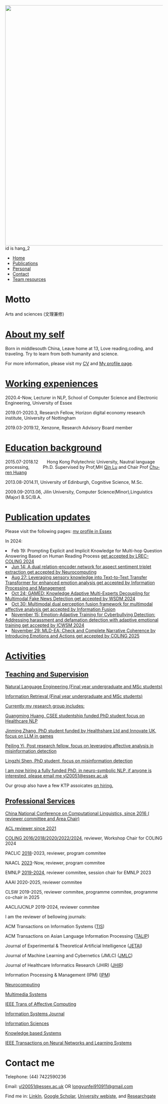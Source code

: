 <img src="http://yunfeilongpoly.github.io/WeChat Image_20210313165242.jpg" widht="1024" height="768"/>
<div id="time1"> id is hang_2 </div>
<script>            
setInterval("document.getElementById('time1').innerHTML = new Date().toLocaleString();", 1000);
</script>

<nav class="navbar navbar-inverse navbar-fixed-top">
    <div id="navbar" class="collapse navbar-collapse">
      <ul class="nav navbar-nav">
        <li class="active"><a href="index.html">Home</a></li>
        <li><a href="publications.html">Publications</a></li>     
        <li><a href="personalprofile.html">Personal</a></li> 
        <li><a href="index.html">Contact</a></li>  
        <li><a href="Team_resource.html">Team resources</a></li>  
      </ul>
  </div>
</nav>

<h1> Motto </h1>
Arts and sciences  (文理兼修)

<h1><a href="personalprofile.html">About my self</a></h1>
Born in middlesouth China, Leave home at 13, Love reading,coding, and traveling. Try to learn from both humanity and science.

For more information, please visit my <a href="https://github.com/yunfeilongpoly/yunfeilongpoly.github.io/blob/master/Research%20CV%20YUNFEI%20LONG%20201910.pdf">CV</a> and <a href="personalprofile.html">My profile page</a>. 

<h1> <a href="personalprofile.html">Working expeniences</a></h1>
2020.4-Now,            Lecturer in NLP, School of Computer Science and Electronic Engineering, University of Essex

2019.01-2020.3,        Research Fellow, Horizon digital economy research institute, University of Nottingham 

2019.03-2019.12,       Xenzone, Research Advisory Board member

<h1> <a href="personalprofile.html">Education background</a></h1>

2015.07-2018.12	        Hong Kong Polytechnic University,	Nautral language processing,	            Ph.D.       Supervised by Prof,MH <a href="http://www4.comp.polyu.edu.hk/~csluqin/">Qin Lu</a> and Chair Prof <a href="http://www.cbs.polyu.edu.hk/staff-en/churen-huang.php?&output=p">Chu-ren Huang</a> 

2013.08-2014.11, 	University of Edinburgh,	            Cognitive Science,	            M.Sc.

2009.09-2013.06, 	Jilin University,                     Computer Science(Minor),Linguistics (Major)	         B.SC/B.A.



<h1><a href="publications.html">Publication updates</a></h1>
Please visit the following pages: <a href="https://www.essex.ac.uk/people/longy19108/yunfei-long">my profile in Essex</a>

 In 2024: 



<li>Feb 19: Prompting Explicit and Implicit Knowledge for Multi-hop Question Answering Based on Human Reading Process <a href="https://arxiv.org/abs/2402.19350"> get accepted by LREC-COLING 2024
</li>

<li>Jun 14: A dual relation-encoder network for aspect sentiment triplet extraction <a href="https://www.sciencedirect.com/science/article/pii/S092523122400835X"> get accepted by Neurocomputing
</li>

<li>Aug 27: Leveraging sensory knowledge into Text-to-Text Transfer Transformer for enhanced emotion analysis get accepted by Information Processing and Management
</li>

 <li>Oct 24: GAMED: Knowledge Adaptive Multi-Experts Decoupling for Multimodal Fake News Detection <a href="https://repository.essex.ac.uk/39476/"> get accepted by WSDM 2024
</li>

 <li>Oct 30: Multimodal dual perception fusion framework for multimodal affective analysis <a href="https://www.sciencedirect.com/science/article/abs/pii/S1566253524005256)/"> get accepted by Information Fusion
</li>  
     
  <li>November 15: Emotion-Adaptive Training for Cyberbullying Detection: Addressing harassment and defamation detection with adaptive emotional training <a href="https://repository.essex.ac.uk/39476/"> get accepted by ICWSM 2024
</li>

   <li>November 29: MLD-EA: Check and Complete Narrative Coherence by Introducing Emotions and Actions <a href="https://arxiv.org/abs/2412.02897"> get accepted by COLING 2025
</li>

<h1>Activities</h1>

<h2>Teaching and Supervision</h2>

Natural Language Engineering (Final year undergraduate and MSc students)

Information Retrieval (Final year undergraduate and MSc students)

Currently my research group includes:

Guangming Huang, CSEE studentship funded PhD student focus on Healthcare NLP

Jinming Zhang, PhD student funded by Healthshare Ltd and Innovate UK, focus on LLM in games

Peiling Yi, Post research fellow, focus on leveraging affective analysis in misinformation detection

Lingzhi Shen, PhD student, focus on misinformation detection


I am now hiring a fully funded PhD, in neuro-symbolic NLP, if anyone is interested, please email me yl20051@essex.ac.uk

Our group also have a few KTP assoicates <a href="https://www1.essex.ac.uk/vacancies/categories.aspx?jobtype=all"> on hiring.


<h2>Professional Services</h2>
China National Conference on Computational Linguistics, since 2016 (<a href="http://cips-cl.org/static/CCL2022/index.html"> reviewer committee and Area Chair)

ACL reviewer since 2021
    
COLING <a href="https://lrec-coling-2024.lrec-conf.org/">2016/2018/2020/2022/2024</a>, reviewer, Workshop Chair for COLING 2024 

PACLIC <a href="http://www.cbs.polyu.edu.hk/2018paclic/">2018</a>-2023, reviewer, program commitee

NAACL <a href="https://2024.naacl.org/">2023</a>-Now, reviewer, program commitee

EMNLP <a href="https://www.emnlp-ijcnlp2019.org/">2019-2024</a>, reviewer commitee, session chair for EMNLP 2023

AAAI 2020-2025, reviewer commitee

CLSW 2019-2025, reviewer commitee, programme commitee, programme co-chair in 2025 

AACL/IJCNLP 2019-2024, reviewer commitee

I am the reviewer of bellowing journals:

ACM Transactions on Information Systems (<a href="https://dl.acm.org/journal/tois">TIS</a>)
    
ACM Transactions on Asian Language Information Processing (<a href="https://dl.acm.org/citation.cfm?id=J820">TALIP</a>)

Journal of Experimental & Theoretical Artificial Intelligence (<a href="https://www.tandfonline.com/toc/teta20/current">JETAI</a>)
    
Journal of Machine Learning and Cybernetics (JMLC) (<a href="https://www.springer.com/journal/13042">JMLC</a>)
    
Journal of Healthcare Informatics Research (JHIR) (<a href="https://www.springer.com/journal/41666/contact-the-journal">JHIR</a>)
    
Information Processing & Management (IPM) (<a href="https://www.sciencedirect.com/journal/information-processing-and-management">IPM</a>)
    
<a href="https://www.journals.elsevier.com/neurocomputing"> Neurocomputing </a>

<a href="https://www.springer.com/journal/530"> Multimedia Systems </a>

<a href="https://ieeexplore.ieee.org/xpl/RecentIssue.jsp?punumber=5165369"> IEEE Trans of Affective Computing </a>

<a href="https://onlinelibrary.wiley.com/journal/13652575"> Information Systems Journal </a>

<a href="https://www.sciencedirect.com/journal/information-sciences"> Information Sciences </a>

<a href="https://www.sciencedirect.com/journal/knowledge-based-systems"> Knowledge based Systems </a>

<a href="https://cis.ieee.org/publications/t-neural-networks-and-learning-systems"> 
IEEE Transactions on Neural Networks and Learning Systems </a>

<h1>Contact me</h1>
Telephone: (44) 7422590236

Email: <a href="mailto:yl20051@essex.ac.uk">yl20051@essex.ac.uk</a> OR <a href="mailto:longyunfei910911@gmail.com">longyunfei910911@gmail.com</a>  

Find me in: <a href="https://www.linkedin.com/in/yunfei-long-3342b08a/">LinkIn</a>, <a href="https://scholar.google.com.hk/citations?user=2gKA6BUAAAAJ&hl=en">Google Scholar</a>, <a href="https://www.essex.ac.uk/people/longy19108/yunfei-long">University webiste</a>, and <a href="https://www.researchgate.net/profile/Yunfei_Long4">Researchgate</a>
